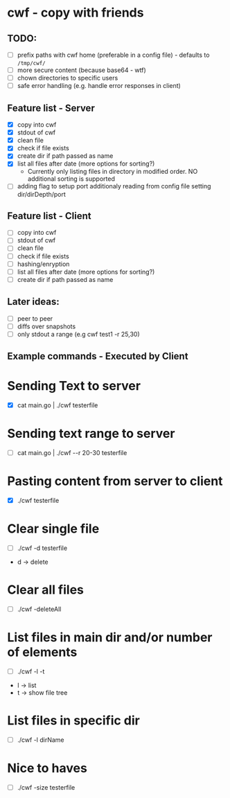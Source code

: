 # cwf - copy with friends

## TODO:
- [ ] prefix paths with cwf home (preferable in a config file) - defaults to `/tmp/cwf/`
- [ ] more secure content (because base64 - wtf)
- [ ] chown directories to specific users
- [ ] safe error handling (e.g. handle error responses in client)

## Feature list - Server
- [x] copy into cwf
- [x] stdout of cwf
- [x] clean file
- [x] check if file exists
- [x] create dir if path passed as name
- [x] list all files after date (more options for sorting?)
  - Currently only listing files in directory in modified order. NO additional sorting is supported
- [ ] adding flag to setup port additionaly reading from config file setting dir/dirDepth/port

## Feature list - Client
- [ ] copy into cwf
- [ ] stdout of cwf
- [ ] clean file
- [ ] check if file exists
- [ ] hashing/enryption
- [ ] list all files after date (more options for sorting?)
- [ ] create dir if path passed as name

## Later ideas:
- [ ] peer to peer
- [ ] diffs over snapshots
- [ ] only stdout a range (e.g cwf test1 -r 25,30)

## Example commands - Executed by Client
# Sending Text to server
- [x] cat main.go | ./cwf testerfile

# Sending text range to server
- [ ] cat main.go | ./cwf --r 20-30 testerfile

# Pasting content from server to client
- [x] ./cwf testerfile

# Clear single file
- [ ] ./cwf -d testerfile
- d -> delete

# Clear all files
- [ ] ./cwf -deleteAll

# List files in main dir and/or number of elements
- [ ] ./cwf -l -t
- l -> list
- t -> show file tree

# List files in specific dir
- [ ] ./cwf -l dirName

# Nice to haves
- [ ] ./cwf -size testerfile
